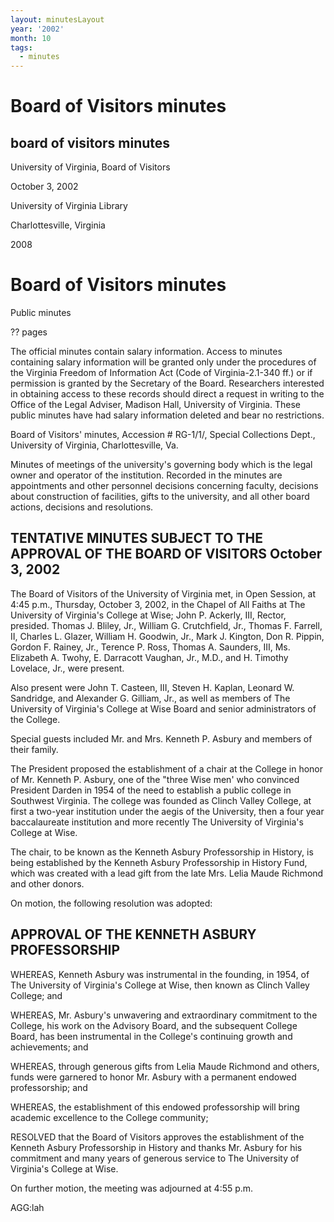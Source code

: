 ```yaml
---
layout: minutesLayout
year: '2002'
month: 10
tags:
  - minutes
---
```

Board of Visitors minutes
=========================

board of visitors minutes
-------------------------

University of Virginia, Board of Visitors

October 3, 2002

University of Virginia Library

Charlottesville, Virginia

2008

Board of Visitors minutes
=========================

Public minutes

?? pages

The official minutes contain salary information. Access to minutes containing salary information will be granted only under the procedures of the Virginia Freedom of Information Act (Code of Virginia-2.1-340 ff.) or if permission is granted by the Secretary of the Board. Researchers interested in obtaining access to these records should direct a request in writing to the Office of the Legal Adviser, Madison Hall, University of Virginia. These public minutes have had salary information deleted and bear no restrictions.

Board of Visitors' minutes, Accession # RG-1/1/, Special Collections Dept., University of Virginia, Charlottesville, Va.

Minutes of meetings of the university's governing body which is the legal owner and operator of the institution. Recorded in the minutes are appointments and other personnel decisions concerning faculty, decisions about construction of facilities, gifts to the university, and all other board actions, decisions and resolutions.

TENTATIVE MINUTES SUBJECT TO THE APPROVAL OF THE BOARD OF VISITORS October 3, 2002
----------------------------------------------------------------------------------

The Board of Visitors of the University of Virginia met, in Open Session, at 4:45 p.m., Thursday, October 3, 2002, in the Chapel of All Faiths at The University of Virginia's College at Wise; John P. Ackerly, III, Rector, presided. Thomas J. Bliley, Jr., William G. Crutchfield, Jr., Thomas F. Farrell, II, Charles L. Glazer, William H. Goodwin, Jr., Mark J. Kington, Don R. Pippin, Gordon F. Rainey, Jr., Terence P. Ross, Thomas A. Saunders, III, Ms. Elizabeth A. Twohy, E. Darracott Vaughan, Jr., M.D., and H. Timothy Lovelace, Jr., were present.

Also present were John T. Casteen, III, Steven H. Kaplan, Leonard W. Sandridge, and Alexander G. Gilliam, Jr., as well as members of The University of Virginia's College at Wise Board and senior administrators of the College.

Special guests included Mr. and Mrs. Kenneth P. Asbury and members of their family.

The President proposed the establishment of a chair at the College in honor of Mr. Kenneth P. Asbury, one of the "three Wise men' who convinced President Darden in 1954 of the need to establish a public college in Southwest Virginia. The college was founded as Clinch Valley College, at first a two-year institution under the aegis of the University, then a four year baccalaureate institution and more recently The University of Virginia's College at Wise.

The chair, to be known as the Kenneth Asbury Professorship in History, is being established by the Kenneth Asbury Professorship in History Fund, which was created with a lead gift from the late Mrs. Lelia Maude Richmond and other donors.

On motion, the following resolution was adopted:

APPROVAL OF THE KENNETH ASBURY PROFESSORSHIP
--------------------------------------------

WHEREAS, Kenneth Asbury was instrumental in the founding, in 1954, of The University of Virginia's College at Wise, then known as Clinch Valley College; and

WHEREAS, Mr. Asbury's unwavering and extraordinary commitment to the College, his work on the Advisory Board, and the subsequent College Board, has been instrumental in the College's continuing growth and achievements; and

WHEREAS, through generous gifts from Lelia Maude Richmond and others, funds were garnered to honor Mr. Asbury with a permanent endowed professorship; and

WHEREAS, the establishment of this endowed professorship will bring academic excellence to the College community;

RESOLVED that the Board of Visitors approves the establishment of the Kenneth Asbury Professorship in History and thanks Mr. Asbury for his commitment and many years of generous service to The University of Virginia's College at Wise.

On further motion, the meeting was adjourned at 4:55 p.m.

AGG:lah
